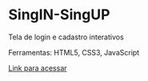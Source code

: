 # SingIN-SingUP
Tela de login e cadastro interativos

Ferramentas: HTML5, CSS3, JavaScript

[Link para acessar](https://eduardomonteiro314.github.io/SingIN-SingUP/)
